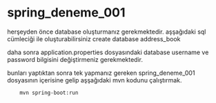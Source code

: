 # spring_deneme_001

herşeyden önce database oluşturmanız gerekmektedir. aşşağıdaki sql cümleciği ile oluşturabilirsiniz 
		create database address_book

daha sonra application.properties dosyasındaki database username ve password bilgisini değiştirmeniz gerekmektedir.

bunları yaptıktan sonra tek yapmanız gereken spring_deneme_001 dosyasının içerisine gelip aşşağıdaki mvn kodunu çalıştırmak.

		mvn spring-boot:run
